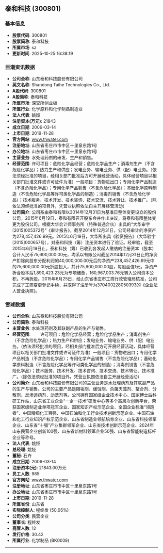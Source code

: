 ## 泰和科技 (300801)

### 基本信息

- **股票代码**: 300801
- **股票简称**: 泰和科技
- **所属市场**: sz
- **更新时间**: 2025-10-25 16:38:19

### 巨潮资讯数据

- **公司全称**: 山东泰和科技股份有限公司
- **英文名称**: Shandong Taihe Technologies Co., Ltd.
- **A股代码**: 300801
- **A股简称**: 泰和科技
- **所属市场**: 深交所创业板
- **所属行业**: 化学原料和化学制品制造业
- **法人代表**: 姚娅
- **注册资本(万元)**: 21843
- **成立日期**: 2006-03-14
- **上市日期**: 2019-11-28
- **官方网站**: www.thwater.com
- **注册地址**: 山东省枣庄市市中区十里泉东路1号
- **办公地址**: 山东省枣庄市市中区十里泉东路1号
- **主营业务**: 水处理药剂的研发、生产和销售。
- **经营范围**: 许可项目：危险化学品经营；危险化学品生产；消毒剂生产（不含危险化学品）；热力生产和供应；发电业务、输电业务、供（配）电业务。（依法须经批准的项目，经相关部门批准后方可开展经营活动，具体经营项目以相关部门批准文件或许可证件为准）一般项目：货物进出口；专用化学产品制造（不含危险化学品）；专用化学产品销售（不含危险化学品）；基础化学原料制造（不含危险化学品等许可类化学品的制造）；消毒剂销售（不含危险化学品）；技术服务、技术开发、技术咨询、技术交流、技术转让、技术推广。（除依法须经批准的项目外，凭营业执照依法自主开展经营活动）
- **公司简介**: 公司系由泰和有限以2014年12月31日为基准日整体变更设立的股份公司。2015年6月19日，泰和有限召开股东会并作出决议，将泰和有限整体变更为股份公司。根据大华会计师事务所（特殊普通合伙）出具的“大华审字[2015]005372号”《审计报告》，截至2014年12月31日，公司经审计的净资产为278,457,426.99元。2015年6月19日，大华所出具《验资报告》（大华验字[2015]000657号），对泰和科技（筹）注册资本进行了验证。经审验，截至2015年6月19日止，泰和科技（筹）已收到各发起人缴纳的注册资本（股本）合计人民币75,600,000.00元，均系以有限公司截至2014年12月31日止的净资产扣除向股东分配利润的40,000,000.00元后的净资产238,457,426.99元中的75,600,000.00元折股投入，共计75,600,000.00股，每股面值1元。净资产折合股本后1,890,423.23元为专项储备，160,967,003.76元转入公司资本公积，不再折股。2015年6月25日，经山东省枣庄市工商行政管理局核准，公司完成了工商变更登记手续，并取得了注册号为370400228050393的《企业法人营业执照》。

### 雪球数据

- **公司全称**: 山东泰和科技股份有限公司
- **公司简称**: 泰和科技
- **主营业务**: 水处理药剂及其联副产品的生产与销售。
- **经营范围**: 　　许可项目：危险化学品经营；危险化学品生产；消毒剂生产（不含危险化学品）；热力生产和供应；发电业务、输电业务、供（配）电业务。（依法须经批准的项目，经相关部门批准后方可开展经营活动，具体经营项目以相关部门批准文件或许可证件为准）一般项目：货物进出口；专用化学产品制造（不含危险化学品）；专用化学产品销售（不含危险化学品）；基础化学原料制造（不含危险化学品等许可类化学品的制造）；消毒剂销售（不含危险化学品）；技术服务、技术开发、技术咨询、技术交流、技术转让、技术推广。（除依法须经批准的项目外，凭营业执照依法自主开展经营活动）
- **公司简介**: 山东泰和科技股份有限公司的主营业务是水处理药剂及其联副产品的生产与销售。公司的主要产品是阻垢剂、缓蚀剂、杀菌灭藻剂、螯合剂、分散剂、反渗透药剂、助洗剂等。公司拥有国家级企业技术中心、国家博士后科研工作站、山东省工业企业“一企一技术”研发中心等多个高层次创新平台，荣获国家级制造业单项冠军企业、国家知识产权示范企业、全国企业标准“领跑者”、中国精细化工百强、中国石油和化工行业技术创新示范企业、中国石油和化工行业知识产权示范企业、山东省制造业领航培育企业、山东省科技领军企业、山东省“十强”产业集群领军企业、山东省技术创新示范企业、2024年山东民营企业创新100强、山东省新材料领军企业50强、山东省智能制造标杆企业等称号。
- **法人代表**: 姚娅
- **总经理**: 姚娅
- **董秘**: 石卉
- **成立日期**: 2006-03-14
- **注册资本(元)**: 21843.00万元
- **员工人数**: 985
- **官方网站**: www.thwater.com
- **注册地址**: 山东省枣庄市市中区十里泉东路1号
- **办公地址**: 山东省枣庄市市中区十里泉东路1号
- **上市日期**: 2019-11-28
- **所属省份**: 山东省
- **实际控制人**: 程终发 (50.96%)
- **公司分类**: 民营企业
- **董事长**: 程终发
- **高管人数**: 12
- **发行价格**: 30.42
- **所属行业**: 化学制品 (BK0009)

---
